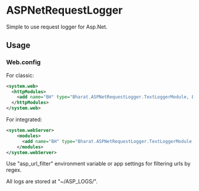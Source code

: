 # ASPNetRequestLogger
Simple to use request logger for Asp.Net.

## Usage
### Web.config

For classic:
```xml
<system.web>
  <httpModules>
    <add name="BH" type="Bharat.ASPNetRequestLogger.TextLoggerModule, Bharat.ASPNetRequestLogger" />
  </httpModules>
</system.web>
```
For integrated:
```xml
<system.webServer>
    <modules>
      <add name="BH" type="Bharat.ASPNetRequestLogger.TextLoggerModule, Bharat.ASPNetRequestLogger" />
    </modules>
</system.webServer>
```

Use "asp_url_filter" environment variable or app settings for filtering urls by regex.

All logs are stored at "~/ASP_LOGS/".
